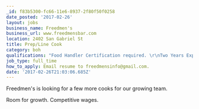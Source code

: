```yaml
---
_id: f83b5300-fc66-11e6-8937-2f80f50f0258
date_posted: '2017-02-26'
layout: jobs
business_name: Freedmen's
business_url: www.freedmensbar.com
location: 2402 San Gabriel St
title: Prep/Line Cook
category: boh
qualifications: "Food Handler Certification required. \r\nTwo Years Experience preferred.\r\nMust available nights and weekends.  \r\nMust have reliable transportation."
job_type: full_time
how_to_apply: Email resume to freedmensinfo@gmail.com.
date: '2017-02-26T21:03:06.685Z'
---
```

Freedmen's is looking for a few more cooks for our growing team. 

Room for growth. 
Competitive wages.

